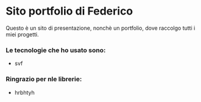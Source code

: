 # Sito portfolio di Federico

Questo è un sito di presentazione, nonchè un portfolio, dove raccolgo tutti i miei progetti.

### Le tecnologie che ho usato sono:
- svf

### Ringrazio per nle librerie:
- hrbhtyh